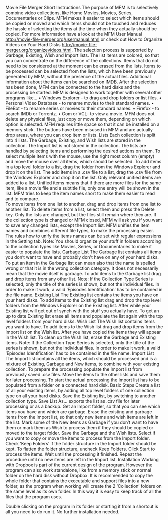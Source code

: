 Movie File Merger Short Instructions
The purpose of MFM is to selectively combine video collections, like Home Movies, Movies, Series, Documentaries or Clips.  MFM makes it easier to select which items should be copied or moved and which items should not be touched and reduces the hassle of selecting the items at the time when they actually should be copied.
For more information have a look at the MFM User Manual 
http://movie-file-merger.org/usermanual.html 
or check out How to Organize Videos on Your Hard Disks 
http://movie-file-merger.org/organizevideos.html.
The selection process is supported by Garbage, Existing, Wish and Import lists.  The list items are colored, so that you can concentrate on the difference of the collections.  Items that do not need to be considered at the moment can be erased from the lists.  Items to be processed can be selected from the lists, which have been previously generated by MFM, without the presence of the actual files.  Additional information about the items can be searched on IMDB.  After the selection has been done, MFM can be connected to the hard disks and the processing be started.
MFM is designed to work together with several other programs like...
•	Windows Explorer - to drag and drop folders or list files.
•	Personal Video Database - to rename movies to their standard names.
•	FileBot - to rename series or movies to their standard names.
•	Firefox - to search IMDb or Torrentz.
•	Gom or VCL- to view a movie.
MFM does not delete any physical files, just copy or move them, depending on which option is selected.  MFM requires little space so that it can be installed on a memory stick.
The buttons have been misused in MFM and are actually drop areas, where you can drop item or lists.
Lists
Each collection is split into 4 lists.  The Garbage, Existing, and Wish lists are stored in the collection.  The Import list is not stored in the collection.  The lists are handled by selecting items and performing the desired actions on them.  To select multiple items with the mouse, use the right most column (empty) and move the mouse over all items, which should be selected.
To add items in a top level folder to a list, drag the folder from the Windows Explorer and drop it on the list.  The add items in a .csv file to a list, drag the .csv file from the Windows Explorer and drop it on the list.
Only relevant unified items are added to a list.  Unified items means that if there are more files for the same item, like a movie file and a subtitle file, only one entry will be shown in the list.  MFM tries to keep the item names short to make them easier to read and to compare.  
To move items from one list to another, drag and drop items from one list to another list.  To delete items from a list, select them and press the Delete key.  Only the lists are changed, but the files still remain where they are.
If the collection type is changed or MFM closed, MFM will ask you if you want to save any changed lists, except the Import list.
MFM unifies the item names and combines different file types, to make the processing easier.  The rules how to unify the items names can be set with regular expressions in the Setting tab.
Note:  You should organize your stuff in folders according to the collection types like Movies, Series, or Documentaries to make it easier to populate the lists.
Garbage List
The Garbage list contains all items you don’t want to have and probably don't have on any of your hard disks.  To put an item in the Garbage list can mean also that the name is spelled wrong or that it is in the wrong collection category.  It does not necessarily mean that the movie itself is garbage.  To add items to the Garbage list drag and drop items from any other list.
Note:  If the Collection Type Series is selected, only the title of the series is shown, but not the individual files.  In order to make it work, a valid ‘Episodes Identification’ has to be contained in the file name.
Existing List
The Existing list contains the items you have on your hard disks.  To add items to the Existing list drag and drop the top level folders from the Windows Explorer on the Existing list.  After while your Existing list will get out of synch with the stuff you actually have.  To get an up to date Existing list erase all items and populate the list again with the top level folders from your hard disks.
Wish List
The Wish list contains items you want to have. To add items to the Wish list drag and drop items from the Import list on the Wish list.  After you have copied the items they will appear in the Wish list.  To clean up the Wish list, erase the Garbage and Existing items.
Note:  If the Collection Type Series is selected, only the title of the series is shown, but not the individual files.  In order to make it work, a valid ‘Episodes Identification’ has to be contained in the file name.
Import List
The Import list contains all the items, which should be processed and is a mixture of Existing, Garbage and New items, to combine with your existing collection.  To prepare the processing populate the Import list from previously saved .csv files.  Move the items to the other lists and save them for later processing. To start the actual processing the Import list has to be populated from a folder on a connected hard disk.
Basic Steps
Create a list of all your existing items, by adding all top level folders of one collection type on all your hard disks.  Save the Existing list, by switching to another collection type.  Save List As... exports the list as .csv file for later processing or as a backup.
Get an Import folder, so that you can see which items you have and which are garbage.  Erase the existing and garbage items from the Import list, so that only new items and wish items are left in the list.
Mark some of the New items as Garbage if you don’t want to have them or mark them as Wish to process them if they should be copied or moved to the target folder.  Save the Garbage and the Wish lists.
Select if you want to copy or move the items to process from the Import folder.  Check ‘Keep Folders’ if the folder structure in the Import folder should be kept.  To flatten the folder structure, uncheck Keep Folders. Click Start to process the items.  Wait until the processing it finished.
Repeat the procedure until no new items are left in the Import list.
Installation
Working with Dropbox is part of the current design of the program.   However the program can also work standalone, like from a memory stick or normal folder on the hard disk without Dropbox.  It is recommended to copy the whole folder that contains the executable and support files into a new folder, as the program when working will create the 2 ‘Collection’ folders on the same level as its own folder.  In this way it is easy to keep track of all the files that the program uses.

Double clicking on the program in its folder or starting it from a shortcut is all you need to do run it. No further installation needed.
